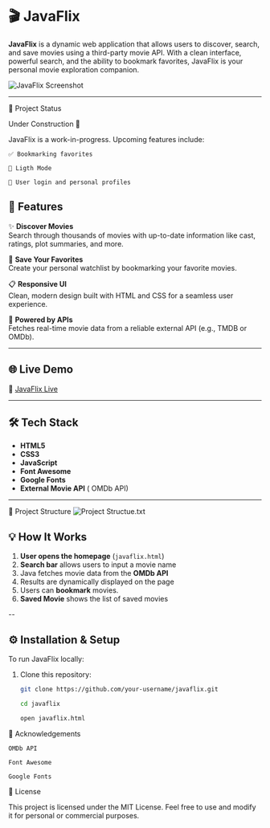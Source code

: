 # 🎬 JavaFlix

**JavaFlix** is a dynamic web application that allows users to discover, search, and save movies using a third-party movie API. With a clean interface, powerful search, and the ability to bookmark favorites, JavaFlix is your personal movie exploration companion.

![JavaFlix Screenshot](src/main/webapp/assets/images) 

---

🚧 Project Status

Under Construction 🚧

JavaFlix is a work-in-progress. Upcoming features include:

    ✅ Bookmarking favorites

    🔄 Ligth Mode

    🔄 User login and personal profiles

## 🚀 Features

✨ **Discover Movies**  
Search through thousands of movies with up-to-date information like cast, ratings, plot summaries, and more.

🔖 **Save Your Favorites**  
Create your personal watchlist by bookmarking your favorite movies.

📋 **Responsive UI**  
Clean, modern design built with HTML and CSS for a seamless user experience.

🎯 **Powered by APIs**  
Fetches real-time movie data from a reliable external API (e.g., TMDB or OMDb).

---

## 🌐 Live Demo

🔗 [JavaFlix Live](https://your-live-site-link.com)  

---

## 🛠️ Tech Stack

- **HTML5**
- **CSS3**
- **JavaScript**
- **Font Awesome**
- **Google Fonts**
- **External Movie API** ( OMDb API)

---

📁 Project Structure
![Project Structue.txt](src/main/webapp/assets/images)


## 💡 How It Works

1. **User opens the homepage** (`javaflix.html`)
2. **Search bar** allows users to input a movie name
3. Java fetches movie data from the **OMDb API**
4. Results are dynamically displayed on the page
5. Users can **bookmark** movies.
6. **Saved Movie** shows the list of saved movies

--

## ⚙️ Installation & Setup

To run JavaFlix locally:

1. Clone this repository:
   ```bash
   git clone https://github.com/your-username/javaflix.git
   
   cd javaflix

   open javaflix.html


🙌 Acknowledgements

    OMDb API

    Font Awesome

    Google Fonts

📜 License

This project is licensed under the MIT License.
Feel free to use and modify it for personal or commercial purposes.

